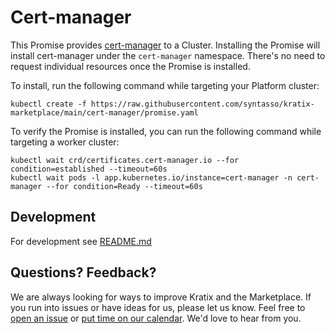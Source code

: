 # Cert-manager

This Promise provides [cert-manager](https://cert-manager.io/docs/) to a
Cluster. Installing the Promise will install cert-manager under the
`cert-manager` namespace. There's no need to request individual resources once
the Promise is installed.

To install, run the following command while targeting your Platform cluster:
```
kubectl create -f https://raw.githubusercontent.com/syntasso/kratix-marketplace/main/cert-manager/promise.yaml
```

To verify the Promise is installed, you can run the following command while
targeting a worker cluster:

```
kubectl wait crd/certificates.cert-manager.io --for condition=established --timeout=60s
kubectl wait pods -l app.kubernetes.io/instance=cert-manager -n cert-manager --for condition=Ready --timeout=60s
```

## Development

For development see [README.md](./internal/README.md)

## Questions? Feedback?

We are always looking for ways to improve Kratix and the Marketplace. If you run into issues or have ideas for us, please let us know. Feel free to [open an issue](https://github.com/syntasso/kratix-marketplace/issues/new/choose) or [put time on our calendar](https://www.syntasso.io/contact-us). We'd love to hear from you.
